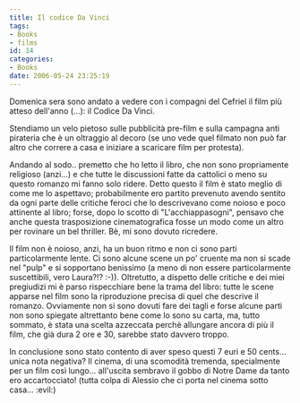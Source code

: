 ```yaml
---
title: Il codice Da Vinci
tags:
- Books
- films
id: 14
categories:
- Books
date: 2006-05-24 23:25:19
---
```


Domenica sera sono andato a vedere con i compagni del Cefriel il film più atteso dell'anno (...): il Codice Da Vinci.

Stendiamo un velo pietoso sulle pubblicità pre-film e sulla campagna anti pirateria che è un oltraggio al decoro (se uno vede quel filmato non può far altro che correre a casa e iniziare a scaricare film per protesta).

Andando al sodo.. premetto che ho letto il libro, che non sono propriamente religioso (anzi...) e che tutte le discussioni fatte da cattolici o meno su questo romanzo mi fanno solo ridere. Detto questo il film è stato meglio di come me lo aspettavo; probabilmente ero partito prevenuto avendo sentito da ogni parte delle critiche feroci che lo descrivevano come noioso e poco attinente al libro; forse, dopo lo scotto di "L'acchiappasogni", pensavo che anche questa trasposizione cinematografica fosse un modo come un altro per rovinare un bel thriller. Bè, mi sono dovuto ricredere.

Il film non è noioso, anzi, ha un buon ritmo e non ci sono parti particolarmente lente. Ci sono alcune scene un po' cruente ma non si scade nel "pulp" e si sopportano benissimo (a meno di non essere particolarmente suscettibili, vero Laura?!? :-)). Oltretutto, a dispetto delle critiche e dei miei pregiudizi mi è parso rispecchiare bene la trama del libro: tutte le scene apparse nel film sono la riproduzione precisa di quel che descrive il romanzo. Ovviamente non si sono dovuti fare dei tagli e forse alcune parti non sono spiegate altrettanto bene come lo sono su carta, ma, tutto sommato, è stata una scelta azzeccata perchè allungare ancora di più il film, che già dura 2 ore e 30, sarebbe stato davvero troppo.

In conclusione sono stato contento di aver speso questi 7 euri e 50 cents... unica nota negativa? Il cinema, di una scomodità tremenda, specialmente per un film così lungo... all'uscita sembravo il gobbo di Notre Dame da tanto ero accartocciato! (tutta colpa di Alessio che ci porta nel cinema sotto casa... :evil:)
